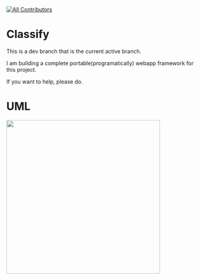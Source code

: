 [![All Contributors](https://img.shields.io/badge/all_contributors-1-orange.svg?style=flat-square)](#contributors) 
# Classify
This is a dev branch that is the current active branch.

I am building a complete portable(programatically) webapp framework for this project.

If you want to help, please do.

# UML

<img src="https://github.com/jacobsen9026/School-Accounts-Manager/blob/classify/.github/images/uml.png?raw=true" width=400/>
